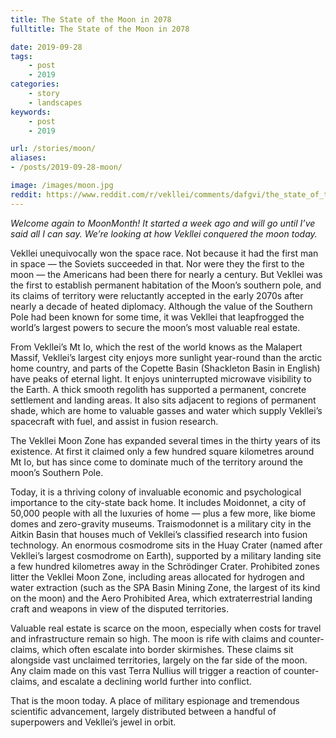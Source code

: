 ```yaml
---
title: The State of the Moon in 2078
fulltitle: The State of the Moon in 2078

date: 2019-09-28
tags:
    - post
    - 2019
categories:
    - story
    - landscapes
keywords:
    - post
    - 2019

url: /stories/moon/
aliases:
- /posts/2019-09-28-moon/

image: /images/moon.jpg
reddit: https://www.reddit.com/r/vekllei/comments/dafgvi/the_state_of_the_moon_in_2078/
---
```

*Welcome again to MoonMonth! It started a week ago and will go until I’ve said all I can say. We’re looking at how Vekllei conquered the moon today.*

Vekllei unequivocally won the space race. Not because it had the first man in space — the Soviets succeeded in that. Nor were they the first to the moon — the Americans had been there for nearly a century. But Vekllei was the first to establish permanent habitation of the Moon’s southern pole, and its claims of territory were reluctantly accepted in the early 2070s after nearly a decade of heated diplomacy. Although the value of the Southern Pole had been known for some time, it was Vekllei that leapfrogged the world’s largest powers to secure the moon’s most valuable real estate.

From Vekllei’s Mt Io, which the rest of the world knows as the Malapert Massif, Vekllei’s largest city enjoys more sunlight year-round than the arctic home country, and parts of the Copette Basin (Shackleton Basin in English) have peaks of eternal light. It enjoys uninterrupted microwave visibility to the Earth. A thick smooth regolith has supported a permanent, concrete settlement and landing areas. It also sits adjacent to regions of permanent shade, which are home to valuable gasses and water which supply Vekllei’s spacecraft with fuel, and assist in fusion research.

The Vekllei Moon Zone has expanded several times in the thirty years of its existence. At first it claimed only a few hundred square kilometres around Mt Io, but has since come to dominate much of the territory around the moon’s Southern Pole.

Today, it is a thriving colony of invaluable economic and psychological importance to the city-state back home. It includes Moidonnet, a city of 50,000 people with all the luxuries of home — plus a few more, like biome domes and zero-gravity museums. Traismodonnet is a military city in the Aitkin Basin that houses much of Vekllei’s classified research into fusion technology. An enormous cosmodrome sits in the Huay Crater (named after Vekllei’s largest cosmodrome on Earth), supported by a military landing site a few hundred kilometres away in the Schrödinger Crater. Prohibited zones litter the Vekllei Moon Zone, including areas allocated for hydrogen and water extraction (such as the SPA Basin Mining Zone, the largest of its kind on the moon) and the Aero Prohibited Area, which extraterrestrial landing craft and weapons in view of the disputed territories.

Valuable real estate is scarce on the moon, especially when costs for travel and infrastructure remain so high. The moon is rife with claims and counter-claims, which often escalate into border skirmishes. These claims sit alongside vast unclaimed territories, largely on the far side of the moon. Any claim made on this vast Terra Nullius will trigger a reaction of counter-claims, and escalate a declining world further into conflict.

That is the moon today. A place of military espionage and tremendous scientific advancement, largely distributed between a handful of superpowers and Vekllei’s jewel in orbit.
